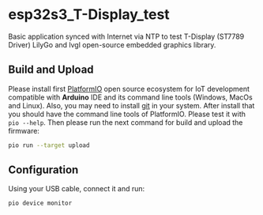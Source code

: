 # esp32s3_T-Display_test

Basic application synced with Internet via NTP to test T-Display (ST7789 Driver) LilyGo and lvgl open-source embedded graphics library.

## Build and Upload

Please install first [PlatformIO](http://platformio.org/) open source ecosystem for IoT development compatible with **Arduino** IDE and its command line tools (Windows, MacOs and Linux). Also, you may need to install [git](http://git-scm.com/) in your system. After install that you should have the command line tools of PlatformIO. Please test it with `pio --help`. Then please run the next command for build and upload the firmware:

```bash
pio run --target upload
```

## Configuration

Using your USB cable, connect it and run:

```bash
pio device monitor
```


